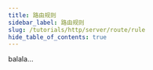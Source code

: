 ```yaml
---
title: 路由规则
sidebar_label: 路由规则
slug: /tutorials/http/server/route/rule
hide_table_of_contents: true
---
```

balala...